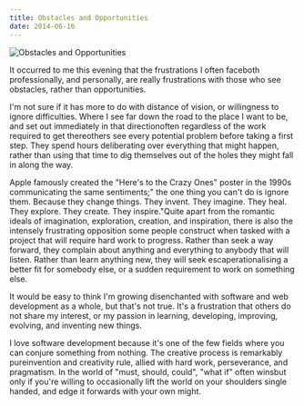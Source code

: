 ```yaml
---
title: Obstacles and Opportunities
date: 2014-06-16
---
```


![Obstacles and Opportunities](https://source.unsplash.com/0gkw_9fy0eQ/1600x900)

It occurred to me this evening that the frustrations I often faceboth professionally, and personally, are really frustrations with those who see obstacles, rather than opportunities.

I'm not sure if it has more to do with distance of vision, or willingness to ignore difficulties. Where I see far down the road to the place I want to be, and set out immediately in that directionoften regardless of the work required to get thereothers see every potential problem before taking a first step. They spend hours deliberating over everything that might happen, rather than using that time to dig themselves out of the holes they might fall in along the way.

Apple famously created the "Here's to the Crazy Ones" poster in the 1990s communicating the same sentiments;" the one thing you can't do is ignore them. Because they change things. They invent. They imagine. They heal. They explore. They create. They inspire."Quite apart from the romantic ideals of imagination, exploration, creation, and inspiration, there is also the intensely frustrating opposition some people construct when tasked with a project that will require hard work to progress. Rather than seek a way forward, they complain about anything and everything to anybody that will listen. Rather than learn anything new, they will seek escaperationalising a better fit for somebody else, or a sudden requirement to work on something else.

It would be easy to think I'm growing disenchanted with software and web development as a whole, but that's not true. It's a frustration that others do not share my interest, or my passion in learning, developing, improving, evolving, and inventing new things.

I love software development because it's one of the few fields where you can conjure something from nothing. The creative process is remarkably pureinvention and creativity rule, allied with hard work, perseverance, and pragmatism. In the world of "must, should, could", "what if" often winsbut only if you're willing to occasionally lift the world on your shoulders single handed, and edge it forwards with your own might.